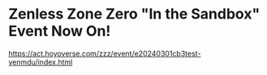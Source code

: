 # Zenless Zone Zero "In the Sandbox" Event Now On!
https://act.hoyoverse.com/zzz/event/e20240301cb3test-yenmdu/index.html